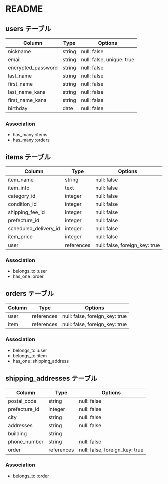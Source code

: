 # README



## users テーブル
| Column               | Type   | Options                       |
| ------------------   | ------ | -----------                   |
| nickname             | string | null: false                   |
| email                | string | null: false,     unique: true |
| encrypted_password   | string | null: false                   |
| last_name            | string | null: false                   |
| first_name           | string | null: false                   |
| last_name_kana       | string | null: false                   |
| first_name_kana      | string | null: false                   |
| birthday             | date   | null: false                   |

### Association
- has_many :items
- has_many :orders


## items テーブル
| Column                  | Type       | Options                         |
| -------                 | ---------- | ------------------------------  |
| item_name               | string     | null: false                     |
| item_info               | text       | null: false                     |
| category_id             | integer    | null: false                     |
| condition_id            | integer    | null: false                     |
| shipping_fee_id         | integer    | null: false                     |
| prefecture_id           | integer    | null: false                     |
| scheduled_delivery_id   | integer    | null: false                     |
| item_price              | integer    | null: false                     |
| user                    | references | null: false, foreign_key: true  |

### Association
- belongs_to :user
- has_one    :order


## orders テーブル
| Column           | Type       | Options                        |
| ---------------- | ---------- | ------------------------------ |
| user             | references | null: false, foreign_key: true |
| item             | references | null: false, foreign_key: true |

### Association
- belongs_to :user
- belongs_to :item
- has_one    :shipping_address


## shipping_addresses テーブル
| Column             | Type       | Options                        |
| -----------------  | ---------- | ------------------------------ |
| postal_code        | string     | null: false                    |
| prefecture_id      | integer    | null: false                    |
| city               | string     | null: false                    |
| addresses          | string     | null: false                    |
| building           | string     |                                |
| phone_number       | string     | null: false                    |
| order              | references | null: false, foreign_key: true |

### Association
- belongs_to :order
